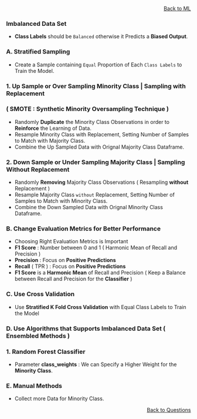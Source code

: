 <p align='right'><a align="right" href="https://github.com/KIRANKUMAR7296/Library/blob/main/Machine%20Learning/Machine%20Learning%20Models.md">Back to ML</a></p>

### Imbalanced Data Set

- **Class Labels** should be `Balanced` otherwise it Predicts a **Biased Output**.

### A. Stratified Sampling
- Create a Sample containing `Equal` Proportion of Each `Class Labels` to Train the Model.

### 1. Up Sample or Over Sampling Minority Class | Sampling with Replacement 

### ( SMOTE : Synthetic Minority Oversampling Technique )

- Randomly **Duplicate** the Minority Class Observations in order to **Reinforce** the Learning of Data.
- Resample Minority Class with Replacement, Setting Number of Samples to Match with Majority Class.
- Combine the Up Sampled Data with Orignal Majority Class Dataframe.

### 2. Down Sample or Under Sampling Majority Class | Sampling Without Replacement 
- Randomly **Removing** Majority Class Observations ( Resampling **without** Replacement )
- Resample Majority Class `without` Replacement, Setting Number of Samples to Match with Minority Class.
- Combine the Down Sampled Data with Orignal Minority Class Dataframe.

### B. Change Evaluation Metrics for Better Performance
- Choosing Right Evaluation Metrics is Important
- **F1 Score** : Number between 0 and 1 ( Harmonic Mean of Recall and Precision )
- **Precision** : Focus on **Positive Predictions**
- **Recall** ( TPR ) : Focus on **Positive Predictions**
- **F1 Score** is a **Harmonic Mean** of Recall and Precision ( Keep a Balance between Recall and Precision for the **Classifier** )

### C. Use Cross Validation 
- Use **Stratified K Fold Cross Validation** with Equal Class Labels to Train the Model

### D. Use Algorithms that Supports Imbalanced Data Set ( Ensembled Methods )

### 1. Random Forest Classifier 
- Parameter **class_weights** : We can Specify a Higher Weight for the **Minority Class**.

### E. Manual Methods
- Collect more Data for Minority Class.

<p align='right'><a align="right" href="https://github.com/KIRANKUMAR7296/Library/blob/main/Interview.md">Back to Questions</a></p>
